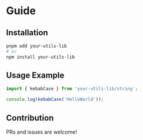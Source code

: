 # Guide

## Installation

```bash
pnpm add your-utils-lib
# or
npm install your-utils-lib
```

## Usage Example

```ts
import { kebabCase } from 'your-utils-lib/string';

console.log(kebabCase('HelloWorld'));
```

## Contribution

PRs and issues are welcome!
